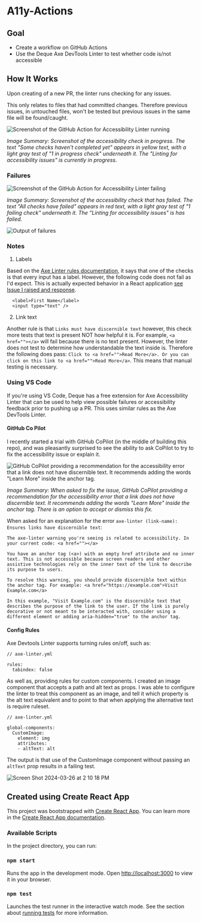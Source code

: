 # A11y-Actions

## Goal
- Create a workflow on GitHub Actions
- Use the Deque Axe DevTools Linter to test whether code is/not accessible

## How It Works

Upon creating of a new PR, the linter runs checking for any issues. 

This only relates to files that had committed changes. Therefore previous issues, in untouched files, won't be tested but previous issues in the same file will be found/caught.

![Screenshot of the GitHub Action for Accessibility Linter running](https://github.com/pennmeg/a11y-actions/assets/28637810/14e3beaf-a67c-42b7-a5fd-a72d2a0bdd68)

_Image Summary: Screenshot of the accessibility check in progress. The text "Some checks haven't completed yet" appears in yellow text, with a light gray test of "1 in progress check" underneath it. The "Linting for accessibility issues" is currently in progress._

### Failures

![Screenshot of the GitHub Action for Accessibility Linter failing](https://github.com/pennmeg/a11y-actions/assets/28637810/c3691b23-8b05-42c3-bedd-a2d474a0dd8f)

_Image Summary: Screenshot of the accessibility check that has failed. The text "All checks have failed" appears in red text, with a light gray test of "1 failing check" underneath it. The "Linting for accessibility issues" is has failed._

![Output of failures](https://github.com/pennmeg/a11y-actions/assets/28637810/06c3ea33-b846-4203-8ec1-92b8ae72175d)

### Notes

1. Labels

Based on the [Axe Linter rules documentation](https://docs.deque.com/linter/4.0.0/en/axe-linter-rules), it says that one of the checks is that every input has a label. However, the following code does not fail as I'd expect. This is actually expected behavior in a React application [see Issue I raised and response](https://github.com/dequelabs/axe-core/issues/4384).

```
  <label>First Name</label>
  <input type="text" />
```

2. Link text

Another rule is that `Links must have discernible text` however, this check more tests that text is present NOT how helpful it is. For example, `<a href=""></a>` will fail because there is no text present. However, the linter does not test to determine how understandable the text inside is. Therefore the following does pass: `Click to <a href="">Read More</a>. Or you can click on this link to <a href="">Read More</a>`. This means that manual testing is necessary.

### Using VS Code

If you're using VS Code, Deque has a free extension for Axe Accessibility Linter that can be used to help view possible failures or accessibility feedback prior to pushing up a PR. This uses similar rules as the Axe DevTools Linter.

#### GitHub Co Pilot

I recently started a trial with GitHub CoPilot (in the middle of building this repo), and was pleasantly surprised to see the ability to ask CoPilot to try to fix the accessibility issue or explain it.

![GitHub CoPilot providing a recommendation for the accessibility error that a link does not have discernible text. It recommends adding the words "Learn More" inside the anchor tag.](https://github.com/pennmeg/a11y-actions/assets/28637810/adec4634-618e-4235-bd6d-4ab4a2088b25)

_Image Summary: When asked to fix the issue, GitHub CoPilot providing a recommendation for the accessibility error that a link does not have discernible text. It recommends adding the words "Learn More" inside the anchor tag. There is an option to accept or dismiss this fix._

When asked for an explanation for the error `axe-linter (link-name): Ensures links have discernible text`: 

```
The axe-linter warning you're seeing is related to accessibility. In your current code: <a href=""></a>

You have an anchor tag (<a>) with an empty href attribute and no inner text. This is not accessible because screen readers and other assistive technologies rely on the inner text of the link to describe its purpose to users.

To resolve this warning, you should provide discernible text within the anchor tag. For example: <a href="https://example.com">Visit Example.com</a>

In this example, "Visit Example.com" is the discernible text that describes the purpose of the link to the user. If the link is purely decorative or not meant to be interacted with, consider using a different element or adding aria-hidden="true" to the anchor tag.
```

#### Config Rules

Axe Devtools Linter supports turning rules on/off, such as: 

```
// axe-linter.yml

rules:
  tabindex: false
```

As well as, providing rules for custom components. I created an image component that accepts a path and alt text as props. I was able to configure the linter to treat this component as an image, and tell it which property is the alt text equivalent and to point to that when applying the alternative text is require ruleset.

```
// axe-linter.yml

global-components:
  CustomImage:
    element: img
    attributes:
    - altText: alt
```

The output is that use of the CustomImage component without passing an `altText` prop results in a failing test.

![Screen Shot 2024-03-26 at 2 10 18 PM](https://github.com/pennmeg/a11y-actions/assets/28637810/4f1f670b-a5f2-4caa-8b5e-e8cd07053218)

## Created using Create React App

This project was bootstrapped with [Create React App](https://github.com/facebook/create-react-app). You can learn more in the [Create React App documentation](https://facebook.github.io/create-react-app/docs/getting-started).

### Available Scripts

In the project directory, you can run:

### `npm start`

Runs the app in the development mode. Open [http://localhost:3000](http://localhost:3000) to view it in your browser.

### `npm test`

Launches the test runner in the interactive watch mode. See the section about [running tests](https://facebook.github.io/create-react-app/docs/running-tests) for more information.
